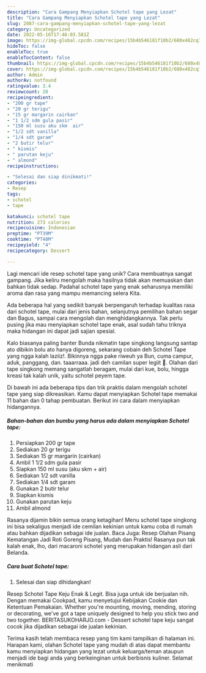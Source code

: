 ```yaml
---
description: "Cara Gampang Menyiapkan Schotel tape yang Lezat"
title: "Cara Gampang Menyiapkan Schotel tape yang Lezat"
slug: 2087-cara-gampang-menyiapkan-schotel-tape-yang-lezat
category: Uncategorized
date: 2022-05-16T17:46:03.581Z
image: https://img-global.cpcdn.com/recipes/15b4b546181f10b2/680x482cq70/schotel-tape-foto-resep-utama.jpg
hideToc: false
enableToc: true
enableTocContent: false
thumbnail: https://img-global.cpcdn.com/recipes/15b4b546181f10b2/680x482cq70/schotel-tape-foto-resep-utama.jpg
cover: https://img-global.cpcdn.com/recipes/15b4b546181f10b2/680x482cq70/schotel-tape-foto-resep-utama.jpg
author: Admin
authorAv: notfound
ratingvalue: 3.4
reviewcount: 20
recipeingredient:
- "200 gr tape"
- "20 gr terigu"
- "15 gr margarin cairkan"
- "1 1/2 sdm gula pasir"
- "150 ml susu aku skm  air"
- "1/2 sdt vanilla"
- "1/4 sdt garam"
- "2 butir telur"
- " kismis"
- " parutan keju"
- " almond"
recipeinstructions:

- "Selesai dan siap dinikmati!"
categories:
- Resep
tags:
- schotel
- tape

katakunci: schotel tape 
nutrition: 273 calories
recipecuisine: Indonesian
preptime: "PT39M"
cooktime: "PT48M"
recipeyield: "4"
recipecategory: Dessert

---
```





Lagi mencari ide resep schotel tape yang unik? Cara membuatnya sangat gampang. Jika keliru mengolah maka hasilnya tidak akan memuaskan dan bahkan tidak sedap. Padahal schotel tape yang enak seharusnya memiliki aroma dan rasa yang mampu memancing selera Kita.





Ada beberapa hal yang sedikit banyak berpengaruh terhadap kualitas rasa dari schotel tape, mulai dari jenis bahan, selanjutnya pemilihan bahan segar dan Bagus, sampai cara mengolah dan menghidangkannya. Tak perlu pusing jika mau menyiapkan schotel tape enak,      asal sudah tahu triknya maka hidangan ini dapat jadi sajian spesial.














Kalo biasanya paling banter Bunda nikmatin tape singkong langsung santap ato dibikin bolu ato hanya digoreng, sekarang cobain deh Schotel Tape yang ngga kalah laziiz!. Bikinnya ngga pake riweuh ya Bun, cuma campur, aduk, panggang, dan. taaarraaa. jadi deh camilan super legiit 🤤. Olahan dari tape singkong memang sangatlah beragam, mulai dari kue, bolu, hingga kreasi tak kalah unik, yaitu schotel peyem tape.






Di bawah ini ada beberapa tips dan trik praktis dalam mengolah schotel tape yang siap dikreasikan. Kamu dapat menyiapkan Schotel tape memakai 11 bahan dan 0 tahap pembuatan. Berikut ini cara dalam menyiapkan hidangannya.

<!--inarticleads1-->

##### Bahan-bahan dan bumbu yang harus ada dalam menyiapkan Schotel tape:

1. Persiapkan 200 gr tape
1. Sediakan 20 gr terigu
1. Sediakan 15 gr margarin (cairkan)
1. Ambil 1 1/2 sdm gula pasir
1. Siapkan 150 ml susu (aku skm + air)
1. Sediakan 1/2 sdt vanilla
1. Sediakan 1/4 sdt garam
1. Gunakan 2 butir telur
1. Siapkan  kismis
1. Gunakan  parutan keju
1. Ambil  almond


Rasanya dijamin bikin semua orang ketagihan! Menu schotel tape singkong ini bisa sekaligus menjadi ide cemilan kekinian untuk kamu coba di rumah atau bahkan dijadikan sebagai ide jualan. Baca Juga: Resep Olahan Pisang Kematangan Jadi Roti Goreng Pisang, Mudah dan Praktis! Rasanya pun tak kalah enak, lho, dari macaroni schotel yang merupakan hidangan asli dari Belanda. 

<!--inarticleads2-->

##### Cara buat Schotel tape:


1. Selesai dan siap dihidangkan!

Resep Schotel Tape Keju Enak &amp; Legit. Bisa juga untuk ide berjualan nih. Dengan memakai Cookpad, kamu menyetujui Kebijakan Cookie dan Ketentuan Pemakaian. Whether you&#39;re mounting, moving, mending, storing or decorating, we&#39;ve got a tape uniquely designed to help you stick two and two together. BERITASUKOHARJO.com - Dessert schotel tape keju sangat cocok jika dijadikan sebagai ide jualan kekinian. 

Terima kasih telah membaca resep yang tim kami tampilkan di halaman ini. Harapan kami, olahan Schotel tape yang mudah di atas dapat membantu kamu menyiapkan hidangan yang lezat untuk keluarga/teman ataupun menjadi ide bagi anda yang berkeinginan untuk berbisnis kuliner. Selamat menikmati
